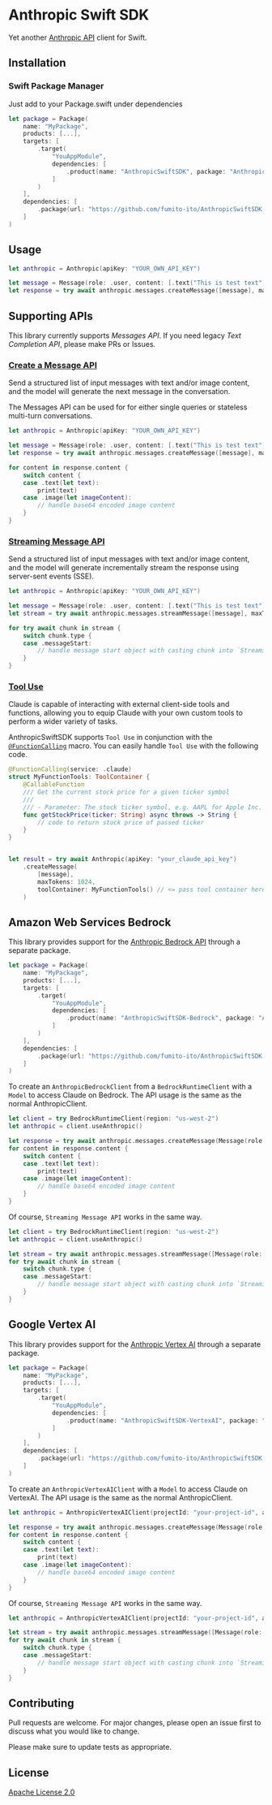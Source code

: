 # Anthropic Swift SDK

Yet another [Anthropic API](https://www.anthropic.com/api) client for Swift.

## Installation

### Swift Package Manager

Just add to your Package.swift under dependencies

```swift
let package = Package(
    name: "MyPackage",
    products: [...],
    targets: [
        .target(
            "YouAppModule",
            dependencies: [
                .product(name: "AnthropicSwiftSDK", package: "AnthropicSwiftSDK")
            ]
        )
    ],
    dependencies: [
        .package(url: "https://github.com/fumito-ito/AnthropicSwiftSDK.git", .upToNextMajor(from: "0.5.0"))
    ]
)
```

## Usage

```swift
let anthropic = Anthropic(apiKey: "YOUR_OWN_API_KEY")

let message = Message(role: .user, content: [.text("This is test text")])
let response = try await anthropic.messages.createMessage([message], maxTokens: 1024)
```

## Supporting APIs

This library currently supports _Messages API_. If you need legacy _Text Completion API_, please make PRs or Issues.

### [Create a Message API](https://docs.anthropic.com/claude/reference/messages_post)

Send a structured list of input messages with text and/or image content, and the model will generate the next message in the conversation.

The Messages API can be used for for either single queries or stateless multi-turn conversations.

```swift
let anthropic = Anthropic(apiKey: "YOUR_OWN_API_KEY")

let message = Message(role: .user, content: [.text("This is test text")])
let response = try await anthropic.messages.createMessage([message], maxTokens: 1024)

for content in response.content {
    switch content {
    case .text(let text):
        print(text)
    case .image(let imageContent):
        // handle base64 encoded image content
    }
}
```

### [Streaming Message API](https://docs.anthropic.com/claude/reference/messages-streaming)

Send a structured list of input messages with text and/or image content, and the model will generate incrementally stream the response using server-sent events (SSE).

```swift
let anthropic = Anthropic(apiKey: "YOUR_OWN_API_KEY")

let message = Message(role: .user, content: [.text("This is test text")])
let stream = try await anthropic.messages.streamMessage([message], maxTokens: 1024)

for try await chunk in stream {
    switch chunk.type {
    case .messageStart:
        // handle message start object with casting chunk into `StreamingMessageStartResponse`
    }
}
```

### [Tool Use](https://docs.anthropic.com/en/docs/build-with-claude/tool-use)

Claude is capable of interacting with external client-side tools and functions, allowing you to equip Claude with your own custom tools to perform a wider variety of tasks.

AnthropicSwiftSDK supports `Tool Use` in conjunction with the [`@FunctionCalling`](https://github.com/fumito-ito/FunctionCalling) macro. You can easily handle `Tool Use` with the following code.

```swift
@FunctionCalling(service: .claude)
struct MyFunctionTools: ToolContainer {
    @CallableFunction
    /// Get the current stock price for a given ticker symbol
    ///
    /// - Parameter: The stock ticker symbol, e.g. AAPL for Apple Inc.
    func getStockPrice(ticker: String) async throws -> String {
        // code to return stock price of passed ticker
    }
}


let result = try await Anthropic(apiKey: "your_claude_api_key")
    .createMessage(
        [message],
        maxTokens: 1024,
        toolContainer: MyFunctionTools() // <= pass tool container here
    )
```

## Amazon Web Services Bedrock

This library provides support for the [Anthropic Bedrock API](https://aws.amazon.com/bedrock/claude/) through a separate package.

```swift
let package = Package(
    name: "MyPackage",
    products: [...],
    targets: [
        .target(
            "YouAppModule",
            dependencies: [
                .product(name: "AnthropicSwiftSDK-Bedrock", package: "AnthropicSwiftSDK")
            ]
        )
    ],
    dependencies: [
        .package(url: "https://github.com/fumito-ito/AnthropicSwiftSDK.git", .upToNextMajor(from: "0.5.0"))
    ]
)
```

To create an `AnthropicBedrockClient` from a `BedrockRuntimeClient` with a `Model` to access Claude on Bedrock.
The API usage is the same as the normal AnthropicClient.

```swift
let client = try BedrockRuntimeClient(region: "us-west-2")
let anthropic = client.useAnthropic()

let response = try await anthropic.messages.createMessage(Message(role: .user, content: [.text("This is test text")]), maxTokens: 1024)
for content in response.content {
    switch content {
    case .text(let text):
        print(text)
    case .image(let imageContent):
        // handle base64 encoded image content
    }
}
```

Of course, `Streaming Message API` works in the same way.

```swift
let client = try BedrockRuntimeClient(region: "us-west-2")
let anthropic = client.useAnthropic()

let stream = try await anthropic.messages.streamMessage([Message(role: .user, content: [.text("This is test text")])], maxTokens: 1024)
for try await chunk in stream {
    switch chunk.type {
    case .messageStart:
        // handle message start object with casting chunk into `StreamingMessageStartResponse`
    }
}
```

## Google Vertex AI

This library provides support for the [Anthropic Vertex AI](https://cloud.google.com/blog/products/ai-machine-learning/announcing-anthropics-claude-3-models-in-google-cloud-vertex-ai?hl=en) through a separate package.

```swift
let package = Package(
    name: "MyPackage",
    products: [...],
    targets: [
        .target(
            "YouAppModule",
            dependencies: [
                .product(name: "AnthropicSwiftSDK-VertexAI", package: "AnthropicSwiftSDK")
            ]
        )
    ],
    dependencies: [
        .package(url: "https://github.com/fumito-ito/AnthropicSwiftSDK.git", .upToNextMajor(from: "0.5.0"))
    ]
)
```

To create an `AnthropicVertexAIClient` with a `Model` to access Claude on VertexAI.
The API usage is the same as the normal AnthropicClient.

```swift
let anthropic = AnthropicVertexAIClient(projectId: "your-project-id", accessToken: "access-token-for-vertexai", region = .usCentral1)

let response = try await anthropic.messages.createMessage(Message(role: .user, content: [.text("This is test text")]), maxTokens: 1024)
for content in response.content {
    switch content {
    case .text(let text):
        print(text)
    case .image(let imageContent):
        // handle base64 encoded image content
    }
}
```

Of course, `Streaming Message API` works in the same way.

```swift
let anthropic = AnthropicVertexAIClient(projectId: "your-project-id", accessToken: "access-token-for-vertexai", region = .usCentral1)

let stream = try await anthropic.messages.streamMessage([Message(role: .user, content: [.text("This is test text")])], maxTokens: 1024)
for try await chunk in stream {
    switch chunk.type {
    case .messageStart:
        // handle message start object with casting chunk into `StreamingMessageStartResponse`
    }
}
```

## Contributing

Pull requests are welcome. For major changes, please open an issue first to discuss what you would like to change.

Please make sure to update tests as appropriate.

## License

[Apache License 2.0](https://choosealicense.com/licenses/apache-2.0/)
